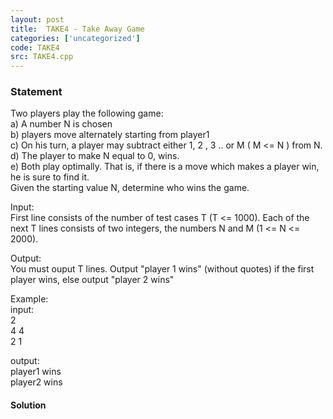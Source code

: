 ```yaml
---
layout: post
title:  TAKE4 - Take Away Game
categories: ['uncategorized']
code: TAKE4
src: TAKE4.cpp
---
```


### **Statement**

Two players play the following game:  
a) A number N is chosen  
b) players move alternately starting from player1  
c) On his turn, a player may subtract either 1, 2 , 3 .. or M ( M <= N ) from
N.  
d) The player to make N equal to 0, wins.  
e) Both play optimally. That is, if there is a move which makes a player win,
he is sure to find it.  
Given the starting value N, determine who wins the game.  
  
Input:  
First line consists of the number of test cases T (T <= 1000). Each of the
next T lines consists of two integers, the numbers N and M (1 <= N <= 2000).  
  
Output:  
You must ouput T lines. Output "player 1 wins" (without quotes) if the first
player wins, else output "player 2 wins"  
  
Example:  
input:  
2  
4 4  
2 1  
  
  
output:  
player1 wins  
player2 wins



#### **Solution**



